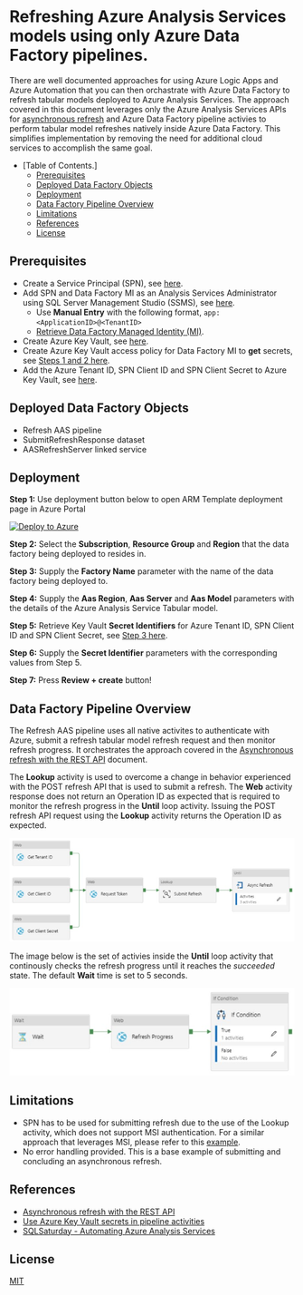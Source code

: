 # Refreshing Azure Analysis Services models using only Azure Data Factory pipelines.

There are well documented approaches for using Azure Logic Apps and Azure Automation that you can then orchastrate with Azure Data Factory to refresh tabular models deployed to Azure Analysis Services. The approach covered in this document leverages only the Azure Analysis Services APIs for <a href="https://docs.microsoft.com/en-us/azure/analysis-services/analysis-services-async-refresh">asynchronous refresh</a> and Azure Data Factory pipeline activies to perform tabular model refreshes natively inside Azure Data Factory.  This simplifies implementation by removing the need for additional cloud services to accomplish the same goal.

- [Table of Contents.]
  * [Prerequisites](#prerequisites)
  * [Deployed Data Factory Objects](#deployed-data-factory-objects)
  * [Deployment](#deployment)
  * [Data Factory Pipeline Overview](#data-factory-pipeline-overview)
  * [Limitations](#limitations)
  * [References](#references)
  * [License](#license)

## Prerequisites
* Create a Service Principal (SPN), see <a href="https://docs.microsoft.com/en-us/azure/active-directory/develop/howto-create-service-principal-portal#register-an-application-with-azure-ad-and-create-a-service-principal" target="_blank">here</a>.
* Add SPN and Data Factory MI as an Analysis Services Administrator using SQL Server Management Studio (SSMS), see <a href="https://docs.microsoft.com/en-us/azure/analysis-services/analysis-services-addservprinc-admins#using-sql-server-management-studio" target="_blank">here</a>.
  * Use <b>Manual Entry</b> with the following format, ```app:<ApplicationID>@<TenantID>```
  * <a href="https://docs.microsoft.com/en-us/azure/data-factory/data-factory-service-identity#retrieve-managed-identity-using-azure-portal" target="_blank">Retrieve Data Factory Managed Identity (MI)</a>.
* Create Azure Key Vault, see <a href="https://docs.microsoft.com/en-us/azure/key-vault/secrets/quick-create-portal#create-a-vault" target="_blank">here</a>.
* Create Azure Key Vault access policy for Data Factory MI to <b>get</b> secrets, see <a href="https://docs.microsoft.com/en-us/azure/data-factory/how-to-use-azure-key-vault-secrets-pipeline-activities#steps" target="_blank">Steps 1 and 2 here</a>.
* Add the Azure Tenant ID, SPN Client ID and SPN Client Secret to Azure Key Vault, see <a href="https://docs.microsoft.com/en-us/azure/key-vault/secrets/quick-create-portal#add-a-secret-to-key-vault" target="_blank">here</a>.

## Deployed Data Factory Objects
* Refresh AAS pipeline
* SubmitRefreshResponse dataset
* AASRefreshServer linked service

## Deployment

<b>Step 1:</b> Use deployment button below to open ARM Template deployment page in Azure Portal

[![Deploy to Azure](https://aka.ms/deploytoazurebutton)](https://portal.azure.com/#create/Microsoft.Template/uri/https%3A%2F%2Fraw.githubusercontent.com%2Fjondobrzeniecki%2FRefreshAASwithADF%2Fmaster%2Farm_template.json)

<b>Step 2:</b> Select the <b>Subscription</b>, <b>Resource Group</b> and <b>Region</b> that the data factory being deployed to resides in.

<b>Step 3:</b> Supply the <b>Factory Name</b> parameter with the name of the data factory being deployed to.

<b>Step 4:</b> Supply the <b>Aas Region</b>, <b>Aas Server</b> and <b>Aas Model</b> parameters with the details of the Azure Analysis Service Tabular model.

<b>Step 5:</b> Retrieve Key Vault <b>Secret Identifiers</b> for Azure Tenant ID, SPN Client ID and SPN Client Secret, see <a href="https://docs.microsoft.com/en-us/azure/data-factory/how-to-use-azure-key-vault-secrets-pipeline-activities#steps" target="_blank">Step 3 here</a>.

<b>Step 6:</b> Supply the <b>Secret Identifier</b> parameters with the corresponding values from Step 5.

<b>Step 7:</b> Press <b>Review + create</b> button!

## Data Factory Pipeline Overview

The Refresh AAS pipeline uses all native activites to authenticate with Azure, submit a refresh tabular model refresh request and then monitor refresh progress.  It orchestrates the approach covered in the <a href="https://docs.microsoft.com/en-us/azure/analysis-services/analysis-services-async-refresh">Asynchronous refresh with the REST API</a> document.

The <b>Lookup</b> activity is used to overcome a change in behavior experienced with the POST refresh API that is used to submit a refresh.  The <b>Web</b> activity response does not return an Operation ID as expected that is required to monitor the refresh progress in the <b>Until</b> loop activity.  Issuing the POST refresh API request using the <b>Lookup</b> activity returns the Operation ID as expected.

![Refresh AAS Data Factory Pipeline](https://github.com/jondobrzeniecki/RefreshAASwithADF/blob/master/img/RefreshAASPipeline.jpg?raw=true)

The image below is the set of activies inside the <b>Until</b> loop activity that continously checks the refresh progress until it reaches the <i>succeeded</i> state.  The default <b>Wait</b> time is set to 5 seconds.

![Refresh AAS Until Loop Data Factory Pipeline](https://github.com/jondobrzeniecki/RefreshAASwithADF/blob/master/img/RefreshAASPipelineUntilLoop.jpg?raw=true)

## Limitations
* SPN has to be used for submitting refresh due to the use of the Lookup activity, which does not support MSI authentication. For a similar approach that leverages MSI, please refer to this <a href="https://github.com/furmangg/automating-azure-analysis-services#processazureas">example</a>.
* No error handling provided. This is a base example of submitting and concluding an asynchronous refresh.

## References

* <a href="https://docs.microsoft.com/en-us/azure/analysis-services/analysis-services-async-refresh">Asynchronous refresh with the REST API</a>
* <a href="https://docs.microsoft.com/en-us/azure/data-factory/how-to-use-azure-key-vault-secrets-pipeline-activities">Use Azure Key Vault secrets in pipeline activities</a>
* <a href="https://www.sqlsaturday.com/734/Sessions/Details.aspx?sid=77768">SQLSaturday - Automating Azure Analysis Services</a>

## License
<a href="https://github.com/jondobrzeniecki/RefreshAASwithADF/blob/master/LICENSE">MIT</a>

